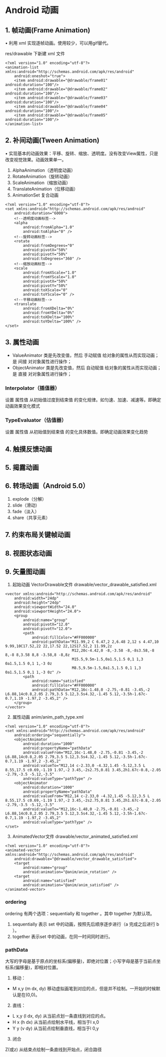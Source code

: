# Android 动画

## 1. 帧动画(Frame Animation)

• 利用 xml 实现逐帧动画。使用较少，可以用gif替代。

res/drawable 下新建 xml 文件

```
<?xml version="1.0" encoding="utf-8"?>
<animation-list xmlns:android="http://schemas.android.com/apk/res/android"
    android:oneshot="true">
    <item android:drawable="@drawable/frame01" android:duration="100"/>
    <item android:drawable="@drawable/frame02" android:duration="100"/>
    <item android:drawable="@drawable/frame03" android:duration="100"/>
    <item android:drawable="@drawable/frame04" android:duration="100"/>
    <item android:drawable="@drawable/frame05" android:duration="100"/>
</animation-list>
```

## 2. 补间动画(Tween Animation)

• 实现基本的动画效果：平移、旋转、缩放、透明度。没有改变View属性，只是改变视觉效果。动画效果单一。

1. AlphaAnimation（透明度动画）
2. RotateAnimation（旋转动画）
3. ScaleAnimation（缩放动画）
4. TranslateAnimation（位移动画）
5. AnimationSet 复合动画

```
<?xml version="1.0" encoding="utf-8"?>
<set xmlns:android="http://schemas.android.com/apk/res/android"
    android:duration="6000">
    <!--透明度动画标签-->
    <alpha
        android:fromAlpha="1.0"
        android:toAlpha="0" />
    <!--旋转动画标签-->
    <rotate
        android:fromDegrees="0"
        android:pivotX="50%"
        android:pivotY="50%"
        android:toDegrees="360" />
    <!--缩放动画标签-->
    <scale
        android:fromXScale="1.0"
        android:fromYScale="1.0"
        android:pivotX="50%"
        android:pivotY="50%"
        android:toXScale="0"
        android:toYScale="0" />
    <!--平移动画标签-->
    <translate
        android:fromXDelta="0%"
        android:fromYDelta="0%"
        android:toXDelta="100%"
        android:toYDelta="100%" />
</set>
```

## 3. 属性动画

* ValueAnimator 类是先改变值，然后 手动赋值 给对象的属性从而实现动画；是 间接 对对象属性进行操作；
* ObjectAnimator 类是先改变值，然后 自动赋值 给对象的属性从而实现动画；是 直接 对对象属性进行操作；

### Interpolator（插值器）

设置 属性值 从初始值过度到结束值 的变化规律。如匀速、加速、减速等。即确定动画效果变化模式

### TypeEvaluator（估值器）

设置 属性值 从初始值到结束值 的变化具体数值。即确定动画效果变化趋势

## 4. 触摸反馈动画

## 5. 揭露动画

## 6. 转场动画（Android 5.0）

1. explode（分解）
2. slide（滑动）
3. fade（淡入）
4. share（共享元素）

## 7. 约束布局关键帧动画

## 8. 视图状态动画

## 9. 矢量图动画

1. 起始动画 VectorDrawable文件 drawable/vector_drawable_satisfied.xml

```
<vector xmlns:android="http://schemas.android.com/apk/res/android"
    android:width="24dp"
    android:height="24dp"
    android:viewportWidth="24.0"
    android:viewportHeight="24.0">
    <group
        android:name="group"
        android:pivotX="12.0"
        android:pivotY="12.0">
        <path
            android:fillColor="#FF000000"
            android:pathData="M11.99,2 C 6.47,2 2,6.48 2,12 s 4.47,10 9.99,10C17.52,22 22,17.52 22,12S17.52,2 11.99,2z
                              M12,20c-4.42,0 -8,-3.58 -8,-8s3.58,-8 8,-8 8,3.58 8,8 -3.58,8 -8,8z
                              M15.5,9.5m-1.5,0a1.5,1.5 0,1 1,3 0a1.5,1.5 0,1 1,-3 0z
                              M8.5,9.5m-1.5,0a1.5,1.5 0,1 1,3 0a1.5,1.5 0,1 1,-3 0z" />
        <path
            android:name="satisfied"
            android:fillColor="#FF000000"
            android:pathData="M12,16c-1.48,0 -2.75,-0.81 -3.45,-2 L6.88,14c0.8,2.05 2.79,3.5 5.12,3.5s4.32,-1.45 5.12,-3.5h-1.67c-0.7,1.19 -1.97,2 -3.45,2" />
    </group>
</vector>
```

2. 属性动画 anim/anim_path_type.xml

```
<?xml version="1.0" encoding="utf-8"?>
<set xmlns:android="http://schemas.android.com/apk/res/android"
    android:ordering="sequentially">
    <objectAnimator
        android:duration="1000"
        android:propertyName="pathData"
        android:valueFrom="M12,16c-1.48,0 -2.75,-0.81 -3.45,-2 L6.88,14c0.8,2.05 2.79,3.5 5.12,3.5s4.32,-1.45 5.12,-3.5h-1.67c-0.7,1.19 -1.97,2 -3.45,2"
        android:valueTo="M12,14 c-2.33,0 -4.32,1.45 -5.12,3.5 L 8.55,17.5 c0.69,-1.19 1.97,-2 3.45,-2s2.75,0.81 3.45,2h1.67c-0.8,-2.05 -2.79,-3.5 -5.12,-3.5"
        android:valueType="pathType" />
    <objectAnimator
        android:duration="1000"
        android:propertyName="pathData"
        android:valueFrom="M12,14 c-2.33,0 -4.32,1.45 -5.12,3.5 L 8.55,17.5 c0.69,-1.19 1.97,-2 3.45,-2s2.75,0.81 3.45,2h1.67c-0.8,-2.05 -2.79,-3.5 -5.12,-3.5"
        android:valueTo="M12,16c-1.48,0 -2.75,-0.81 -3.45,-2 L6.88,14c0.8,2.05 2.79,3.5 5.12,3.5s4.32,-1.45 5.12,-3.5h-1.67c-0.7,1.19 -1.97,2 -3.45,2"
        android:valueType="pathType" />
</set>
```

3. AnimatedVector文件 drawable/vector_animated_satisfied.xml

```
<?xml version="1.0" encoding="utf-8"?>
<animated-vector xmlns:android="http://schemas.android.com/apk/res/android"
    android:drawable="@drawable/vector_drawable_satisfied">
    <target
        android:name="group"
        android:animation="@anim/anim_rotation" />
    <target
        android:name="satisfied"
        android:animation="@anim/anim_satisfied" />
</animated-vector>
```

### ordering

ordering 有两个选项：sequentially 和 together 。其中 together 为默认项。

1. sequentially 表示 set 中的动画，按照先后顺序逐步进行（a 完成之后进行 b ）。
2. together 表示set 中的动画，在同一时间同时进行。

### pathData

大写的字母是基于原点的坐标系(偏移量)，即绝对位置；小写字母是基于当前点坐标系(偏移量)，即相对位置。

1. 移动：

* M x,y (m dx, dy) 移动虚拟画笔到对应的点，但是并不绘制。一开始的时候默认是在(0,0)。

2. 直线：

* L x,y (l dx, dy) 从当前点划一条直线到对应的点。
* H x (h dx) 从当前点绘制水平线，相当于l x,0
* Y y (v dy) 从当前点绘制垂直线，相当于l 0,y

3. 闭合

Z(或z) 从结束点绘制一条直线到开始点，闭合路径
